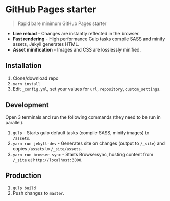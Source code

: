 # GitHub Pages starter
> Rapid bare minimum GitHub Pages starter

* **Live reload** - Changes are instantly reflected in the browser.
* **Fast rendering** - High performance Gulp tasks compile SASS and minify assets, Jekyll generates HTML.
* **Asset minification** - Images and CSS are losslessly minified.

## Installation
1. Clone/download repo
2. `yarn install`
3. Edit `_config.yml`, set your values for `url`, `repository`, `custom_settings`.

## Development
Open 3 terminals and run the following commands (they need to be run in parallel).

1. `gulp` - Starts gulp default tasks (compile SASS, minify images) to `/assets`.
2. `yarn run jekyll-dev` - Generates site on changes (output to `/_site`) and copies `/assets` to `/_site/assets`.
3. `yarn run browser-sync` - Starts Browsersync, hosting content from `/_site` at `http://localhost:3000`.

## Production
1. `gulp build`
2. Push changes to `master`.
